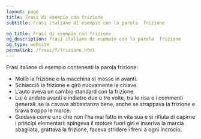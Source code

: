 ```yaml
---
layout: page
title: Frasi di esempio con frizione 
subtitle: Frasi italiane di esempio con la parola  frizione

og_title: Frasi di esempio con frizione 
og_description: Frasi italiane di esempio con la parola  frizione
og_type: website
permalink: /frasi/f/frizione.html
---
```


Frasi italiane di esempio contenenti la parola frizione:


- Mollò la frizione e la macchina si mosse in avanti.
- Schiacciò la frizione e girò nuovamente la chiave.
- L’auto aveva un cambio standard con la frizione.
- Lui è andato avanti e indietro due o tre volte, tra le risa e i commenti generali: se la cavava abbastanza bene, anche se strappava la frizione e tirava troppo le marce.
- Guidava come uno che non l'ha mai fatto in vita sua e si rifiuta di capirne i principi elementari: spingeva il motore fuori giri e inseriva la marcia sbagliata, grattava la frizione, faceva stridere i freni a ogni incrocio.
